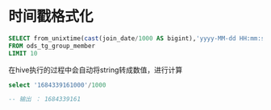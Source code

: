 # 时间戳格式化
```sql
SELECT from_unixtime(cast(join_date/1000 AS bigint),'yyyy-MM-dd HH:mm:ss.SSS') AS join_date_str
FROM ods_tg_group_member
LIMIT 10
```
在hive执行的过程中会自动将string转成数值，进行计算
```sql
select '1684339161000'/1000 

-- 输出 ： 1684339161
```